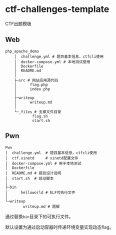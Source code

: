 # ctf-challenges-template

CTF出题模板

## Web

```
php_apache_demo
    │  challenge.yml # 题目基本信息，ctfcli使用
    │  docker-compose.yml # 本地测试使用
    │  Dockerfile
    │  README.md
    │
    ├─src # 网站应用源代码
    │      flag.php
    │      index.php
    │
    ├─writeup
    │      writeup.md
    │
    └─_files # 支撑文件目录
            flag.sh
            start.sh
```

## Pwn

```
Pwn
│  challenge.yml  # 题目基本信息，ctfcli使用
│  ctf.xinetd     # xinetd配置文件
│  docker-compose.yml # 用于本地测试
│  Dockerfile
│  README.md # 题目设计说明
│  start.sh  # 启动脚本
│
├─bin
│      helloworld # ELF可执行文件
│
└─writeup
        writeup.md # 题解
```

通过替换`bin`目录下的可执行文件。

默认设置为通过启动容器时传递环境变量实现动态flag。